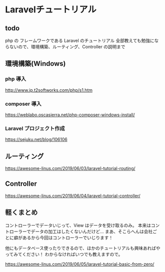 # Laravelチュートリアル
## todo
php の フレームワークである Laravel のチュートリアル
全部教えても勉強にならないので、環境構築、ルーティング、Controller の説明まで

## 環境構築(Windows)
### php 導入
http://www.jp.t2softworks.com/php/s1.htm

### composer 導入
https://weblabo.oscasierra.net/php-composer-windows-install/

### Laravel プロジェクト作成
https://sejuku.net/blog/106106

## ルーティング
https://awesome-linus.com/2019/06/03/laravel-tutorial-routing/

## Controller
https://awesome-linus.com/2019/06/04/laravel-tutorial-controller/

## 軽くまとめ
コントローラーでデータいじって、View はデータを受け取るのみ。
本来はコントローラーでデータの加工はしたくないんだけど…
まあ、そこらへんは会社ごとに癖があるから今回はコントローラーでいじります！

他にもデータベース使ったりできるので、ほかのチュートリアルも興味あればやってみてください！
わからなければいつでも教えますので。

https://awesome-linus.com/2019/06/05/laravel-tutorial-basic-from-zero/
